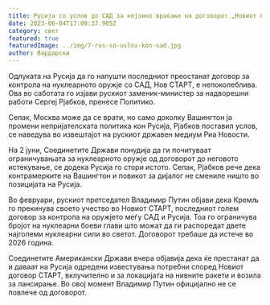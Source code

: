 ```yaml
---
title: Русија со услов до САД за нејзино враќање на договорот „Новиот СТАРТ“.
date: 2023-06-04T17:00:37.905Z
category: свет
featured: true
featuredImage: ../img/7-rus-so-uslov-kon-sad.jpg
author: Вардарски
---
```

Одлуката на Русија да го напушти последниот преостанат договор за контрола на нуклеарното оружје со САД, Нов СТАРТ, е непоколеблива. Ова во саботата го изјави рускиот заменик-министер за надворешни работи Сергеј Рјабков, пренесе Политико.

Сепак, Москва може да се врати, но само доколку Вашингтон ја промени непријателската политика кон Русија, Рјабков поставил услов, се наведува во извештајот на рускиот државен медиум Риа Новости.

На 2 јуни, Соединетите Држави понудија да ги почитуваат ограничувањата за нуклеарното оружје од договорот до неговото истекување, се додека Русија го стори истото. Сепак, Рјабков рече дека контрамерките на Вашингтон и повикот за дијалог не смениле ништо во позицијата на Русија.

Во февруари, рускиот претседател Владимир Путин објави дека Кремљ го прекинува своето учество во Новиот СТАРТ, последниот голем договор за контрола на оружјето меѓу САД и Русија. Тоа го ограничува бројот на нуклеарни боеви глави што можат да ги распоредат двете најголеми нуклеарни сили во светот. Договорот требаше да истече во 2026 година.

Соединетите Американски Држави вчера објавија дека ќе престанат да и даваат на Русија одредени известувања потребни според Новиот договор СТАРТ, вклучително и за локацијата на нивните ракети и возила за лансирање. Во овој момент Владимир Путин официјално не се повлече од договорот.